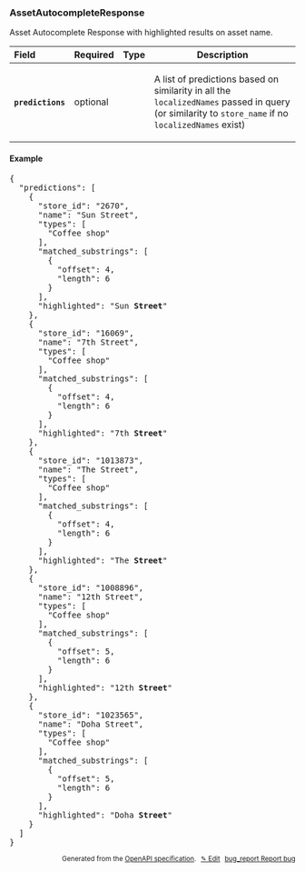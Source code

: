<!--- This is a generated file, do not edit! -->
<!--- [START woosmap_http_schema_assetautocompleteresponse] -->
<h3 class="schema-object" id="AssetAutocompleteResponse">AssetAutocompleteResponse</h3>

Asset Autocomplete Response with highlighted results on asset name.

| Field                                                                                                                    | Required | Type | Description                                                                                                                                                                                                                               |
| :----------------------------------------------------------------------------------------------------------------------- | -------- | ---- | ----------------------------------------------------------------------------------------------------------------------------------------------------------------------------------------------------------------------------------------- |
| <h4 id="AssetAutocompleteResponse-predictions" class="add-link schema-object-property-key"><code>predictions</code></h4> | optional |      | <div class="nonref-property-description"><p>A list of predictions based on similarity in all the <code>localizedNames</code> passed in query (or similarity to <code>store_name</code> if no <code>localizedNames</code> exist)</p></div> |

<h4 class="schema-object-example" id="AssetAutocompleteResponse-example">Example</h4>

<pre class="notranslate lang-json prettyprint">{
  "predictions": [
    {
      "store_id": "2670",
      "name": "Sun Street",
      "types": [
        "Coffee shop"
      ],
      "matched_substrings": [
        {
          "offset": 4,
          "length": 6
        }
      ],
      "highlighted": "Sun <b>Street</b>"
    },
    {
      "store_id": "16069",
      "name": "7th Street",
      "types": [
        "Coffee shop"
      ],
      "matched_substrings": [
        {
          "offset": 4,
          "length": 6
        }
      ],
      "highlighted": "7th <b>Street</b>"
    },
    {
      "store_id": "1013873",
      "name": "The Street",
      "types": [
        "Coffee shop"
      ],
      "matched_substrings": [
        {
          "offset": 4,
          "length": 6
        }
      ],
      "highlighted": "The <b>Street</b>"
    },
    {
      "store_id": "1008896",
      "name": "12th Street",
      "types": [
        "Coffee shop"
      ],
      "matched_substrings": [
        {
          "offset": 5,
          "length": 6
        }
      ],
      "highlighted": "12th <b>Street</b>"
    },
    {
      "store_id": "1023565",
      "name": "Doha Street",
      "types": [
        "Coffee shop"
      ],
      "matched_substrings": [
        {
          "offset": 5,
          "length": 6
        }
      ],
      "highlighted": "Doha <b>Street</b>"
    }
  ]
}</pre>

<p style="text-align: right; font-size: smaller;">Generated from the <a data-label="openapi-github" href="https://github.com/woosmap/openapi-specification" title="Woosmap OpenAPI Specification" class="external">OpenAPI specification</a>.
<a data-label="openapi-github-woosmap-http-schema-assetautocompleteresponse" data-action="edit" style="margin-left: 5px;" href="https://github.com/woosmap/openapi-specification/blob/main/specification/schemas/AssetAutocompleteResponse.yml" title="Edit on GitHub">✎ Edit</a>
<a data-label="openapi-github-woosmap-http-schema-assetautocompleteresponse" data-action="bug" style="margin-left: 5px;" href="https://github.com/woosmap/openapi-specification/issues/new?assignees=&labels=type%3A+bug%2C+triage+me&template=bug_report.md&title=[schemas] Bug - AssetAutocompleteResponse" title="File bug for schemas on GitHub"><span class="material-icons">bug_report</span> Report bug</a>
</p>

<!--- [END woosmap_http_schema_assetautocompleteresponse] -->
